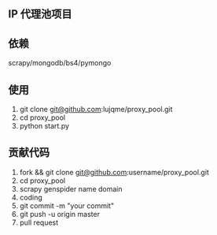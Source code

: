 ## IP 代理池项目

## 依赖

scrapy/mongodb/bs4/pymongo

## 使用

1. git clone git@github.com:lujqme/proxy_pool.git
2. cd proxy_pool
3. python start.py


## 贡献代码

1. fork && git clone git@github.com:username/proxy_pool.git
2. cd proxy_pool
3. scrapy genspider name domain
4. coding
5. git commit -m "your commit"
6. git push -u origin master
7. pull request
